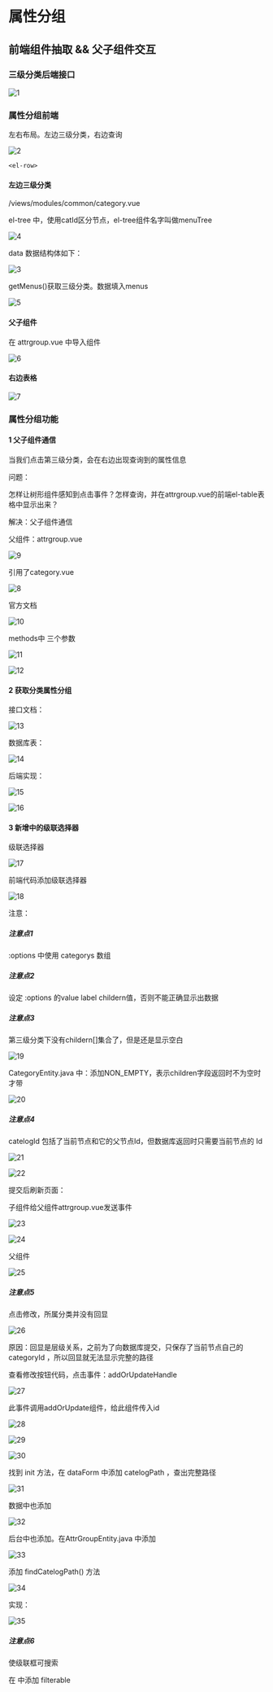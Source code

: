 # 属性分组

## 前端组件抽取 && 父子组件交互

### 三级分类后端接口

![1](./图片/属性分组/1.png)

### 属性分组前端

左右布局。左边三级分类，右边查询

![2](./图片/属性分组/2.png)

```
<el-row> 
```



#### 左边三级分类

/views/modules/common/category.vue

el-tree 中，使用catId区分节点，el-tree组件名字叫做menuTree

![4](./图片/属性分组/4.png)



data 数据结构体如下：

![3](./图片/属性分组/3.png)

getMenus()获取三级分类。数据填入menus

![5](./图片/属性分组/5.png)

#### 父子组件

在  attrgroup.vue 中导入组件

![6](./图片/属性分组/6.png)

#### 右边表格

![7](./图片/属性分组/7.png)

###  属性分组功能

#### 1 父子组件通信

当我们点击第三级分类，会在右边出现查询到的属性信息

问题：

怎样让树形组件感知到点击事件？怎样查询，并在attrgroup.vue的前端el-table表格中显示出来？

解决：父子组件通信

父组件：attrgroup.vue

![9](./图片/属性分组/9.png)

引用了category.vue

![8](./图片/属性分组/8.png)

官方文档

![10](./图片/属性分组/10.png)

methods中 三个参数

![11](./图片/属性分组/11.png)

![12](./图片/属性分组/12.png)

#### 2  获取分类属性分组

接口文档：

![13](./图片/属性分组/13.png)

数据库表：

![14](./图片/属性分组/14.png)

后端实现：

![15](./图片/属性分组/15.png)

![16](./图片/属性分组/16.png)

#### 3 新增中的级联选择器

级联选择器

![17](./图片/属性分组/17.png)

前端代码添加级联选择器

![18](./图片/属性分组/18.png)

注意：

##### 注意点1

:options 中使用 categorys 数组



##### 注意点2

设定 :options 的value label childern值，否则不能正确显示出数据



##### 注意点3

第三级分类下没有childern[]集合了，但是还是显示空白

![19](./图片/属性分组/19.png)

CategoryEntity.java 中：添加NON_EMPTY，表示children字段返回时不为空时才带

![20](./图片/属性分组/20.png)



##### 注意点4

catelogId 包括了当前节点和它的父节点Id，但数据库返回时只需要当前节点的 Id

![21](./图片/属性分组/21.png)

![22](./图片/属性分组/22.png)

提交后刷新页面：

子组件给父组件attrgroup.vue发送事件

![23](./图片/属性分组/23.png)

![24](./图片/属性分组/24.png)

父组件

![25](./图片/属性分组/25.png)



##### 注意点5

点击修改，所属分类并没有回显

![26](./图片/属性分组/26.png)

原因：回显是层级关系，之前为了向数据库提交，只保存了当前节点自己的 categoryId ，所以回显就无法显示完整的路径

查看修改按钮代码，点击事件：addOrUpdateHandle

![27](./图片/属性分组/27.png)

此事件调用addOrUpdate组件，给此组件传入id

![28](./图片/属性分组/28.png)



![29](./图片/属性分组/29.png)

![30](./图片/属性分组/30.png)

找到 init 方法，在 dataForm 中添加 catelogPath ，查出完整路径

![31](./图片/属性分组/31.png)

数据中也添加

![32](./图片/属性分组/32.png)

后台中也添加。在AttrGroupEntity.java 中添加

![33](./图片/属性分组/33.png)

添加 findCatelogPath() 方法

![34](./图片/属性分组/34.png)

实现：

![35](./图片/属性分组/35.png)

##### 注意点6

使级联框可搜索

在 <el-cascader> 中添加 filterable
